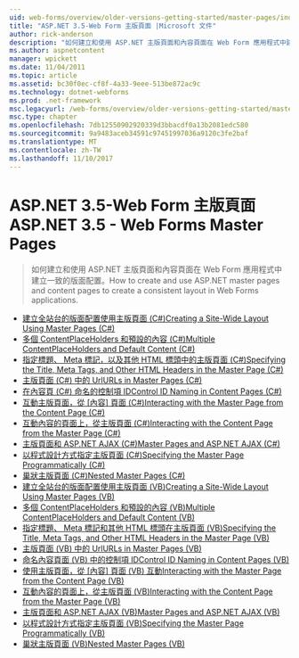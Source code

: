 ```yaml
---
uid: web-forms/overview/older-versions-getting-started/master-pages/index
title: "ASP.NET 3.5-Web Form 主版頁面 |Microsoft 文件"
author: rick-anderson
description: "如何建立和使用 ASP.NET 主版頁面和內容頁面在 Web Form 應用程式中建立一致的版面配置。"
ms.author: aspnetcontent
manager: wpickett
ms.date: 11/04/2011
ms.topic: article
ms.assetid: bc30f0ec-cf8f-4a33-9eee-513be872ac9c
ms.technology: dotnet-webforms
ms.prod: .net-framework
msc.legacyurl: /web-forms/overview/older-versions-getting-started/master-pages
msc.type: chapter
ms.openlocfilehash: 7db12550902920339d3bbacdf0a13b2081edc580
ms.sourcegitcommit: 9a9483aceb34591c97451997036a9120c3fe2baf
ms.translationtype: MT
ms.contentlocale: zh-TW
ms.lasthandoff: 11/10/2017
---
```

<a name="aspnet-35---web-forms-master-pages"></a><span data-ttu-id="54cd4-103">ASP.NET 3.5-Web Form 主版頁面</span><span class="sxs-lookup"><span data-stu-id="54cd4-103">ASP.NET 3.5 - Web Forms Master Pages</span></span>
====================
> <span data-ttu-id="54cd4-104">如何建立和使用 ASP.NET 主版頁面和內容頁面在 Web Form 應用程式中建立一致的版面配置。</span><span class="sxs-lookup"><span data-stu-id="54cd4-104">How to create and use ASP.NET master pages and content pages to create a consistent layout in Web Forms applications.</span></span>


- [<span data-ttu-id="54cd4-105">建立全站台的版面配置使用主版頁面 (C#)</span><span class="sxs-lookup"><span data-stu-id="54cd4-105">Creating a Site-Wide Layout Using Master Pages (C#)</span></span>](creating-a-site-wide-layout-using-master-pages-cs.md)
- [<span data-ttu-id="54cd4-106">多個 ContentPlaceHolders 和預設的內容 (C#)</span><span class="sxs-lookup"><span data-stu-id="54cd4-106">Multiple ContentPlaceHolders and Default Content (C#)</span></span>](multiple-contentplaceholders-and-default-content-cs.md)
- [<span data-ttu-id="54cd4-107">指定標題、 Meta 標記，以及其他 HTML 標頭中的主版頁面 (C#)</span><span class="sxs-lookup"><span data-stu-id="54cd4-107">Specifying the Title, Meta Tags, and Other HTML Headers in the Master Page (C#)</span></span>](specifying-the-title-meta-tags-and-other-html-headers-in-the-master-page-cs.md)
- [<span data-ttu-id="54cd4-108">主版頁面 (C#) 中的 Url</span><span class="sxs-lookup"><span data-stu-id="54cd4-108">URLs in Master Pages (C#)</span></span>](urls-in-master-pages-cs.md)
- [<span data-ttu-id="54cd4-109">在內容頁 (C#) 命名的控制項 ID</span><span class="sxs-lookup"><span data-stu-id="54cd4-109">Control ID Naming in Content Pages (C#)</span></span>](control-id-naming-in-content-pages-cs.md)
- <span data-ttu-id="54cd4-110">[互動主版頁面，從 [內容] 頁面 (C#)](interacting-with-the-master-page-from-the-content-page-cs.md)</span><span class="sxs-lookup"><span data-stu-id="54cd4-110">[Interacting with the Master Page from the Content Page (C#)](interacting-with-the-master-page-from-the-content-page-cs.md)</span></span>
- [<span data-ttu-id="54cd4-111">互動內容的頁面上，從主版頁面 (C#)</span><span class="sxs-lookup"><span data-stu-id="54cd4-111">Interacting with the Content Page from the Master Page (C#)</span></span>](interacting-with-the-content-page-from-the-master-page-cs.md)
- [<span data-ttu-id="54cd4-112">主版頁面和 ASP.NET AJAX (C#)</span><span class="sxs-lookup"><span data-stu-id="54cd4-112">Master Pages and ASP.NET AJAX (C#)</span></span>](master-pages-and-asp-net-ajax-cs.md)
- [<span data-ttu-id="54cd4-113">以程式設計方式指定主版頁面 (C#)</span><span class="sxs-lookup"><span data-stu-id="54cd4-113">Specifying the Master Page Programmatically (C#)</span></span>](specifying-the-master-page-programmatically-cs.md)
- [<span data-ttu-id="54cd4-114">巢狀主版頁面 (C#)</span><span class="sxs-lookup"><span data-stu-id="54cd4-114">Nested Master Pages (C#)</span></span>](nested-master-pages-cs.md)
- [<span data-ttu-id="54cd4-115">建立全站台的版面配置使用主版頁面 (VB)</span><span class="sxs-lookup"><span data-stu-id="54cd4-115">Creating a Site-Wide Layout Using Master Pages (VB)</span></span>](creating-a-site-wide-layout-using-master-pages-vb.md)
- [<span data-ttu-id="54cd4-116">多個 ContentPlaceHolders 和預設的內容 (VB)</span><span class="sxs-lookup"><span data-stu-id="54cd4-116">Multiple ContentPlaceHolders and Default Content (VB)</span></span>](multiple-contentplaceholders-and-default-content-vb.md)
- [<span data-ttu-id="54cd4-117">指定標題、 Meta 標記和其他 HTML 標頭在主版頁面 (VB)</span><span class="sxs-lookup"><span data-stu-id="54cd4-117">Specifying the Title, Meta Tags, and Other HTML Headers in the Master Page (VB)</span></span>](specifying-the-title-meta-tags-and-other-html-headers-in-the-master-page-vb.md)
- [<span data-ttu-id="54cd4-118">主版頁面 (VB) 中的 Url</span><span class="sxs-lookup"><span data-stu-id="54cd4-118">URLs in Master Pages (VB)</span></span>](urls-in-master-pages-vb.md)
- [<span data-ttu-id="54cd4-119">命名內容頁面 (VB) 中的控制項 ID</span><span class="sxs-lookup"><span data-stu-id="54cd4-119">Control ID Naming in Content Pages (VB)</span></span>](control-id-naming-in-content-pages-vb.md)
- <span data-ttu-id="54cd4-120">[使用主版頁面，從 [內容] 頁面 (VB) 互動](interacting-with-the-master-page-from-the-content-page-vb.md)</span><span class="sxs-lookup"><span data-stu-id="54cd4-120">[Interacting with the Master Page from the Content Page (VB)](interacting-with-the-master-page-from-the-content-page-vb.md)</span></span>
- [<span data-ttu-id="54cd4-121">互動內容的頁面上，從主版頁面 (VB)</span><span class="sxs-lookup"><span data-stu-id="54cd4-121">Interacting with the Content Page from the Master Page (VB)</span></span>](interacting-with-the-content-page-from-the-master-page-vb.md)
- [<span data-ttu-id="54cd4-122">主版頁面和 ASP.NET AJAX (VB)</span><span class="sxs-lookup"><span data-stu-id="54cd4-122">Master Pages and ASP.NET AJAX (VB)</span></span>](master-pages-and-asp-net-ajax-vb.md)
- [<span data-ttu-id="54cd4-123">以程式設計方式指定主版頁面 (VB)</span><span class="sxs-lookup"><span data-stu-id="54cd4-123">Specifying the Master Page Programmatically (VB)</span></span>](specifying-the-master-page-programmatically-vb.md)
- [<span data-ttu-id="54cd4-124">巢狀主版頁面 (VB)</span><span class="sxs-lookup"><span data-stu-id="54cd4-124">Nested Master Pages (VB)</span></span>](nested-master-pages-vb.md)
